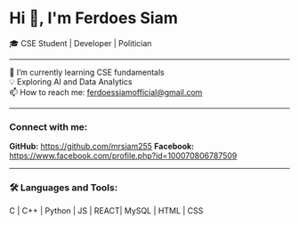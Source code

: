 # Hi 👋, I'm Ferdoes Siam  
🎓 CSE Student | Developer | Politician 

---

🌱 I’m currently learning CSE fundamentals  
💡 Exploring AI and Data Analytics  
📫 How to reach me: ferdoessiamofficial@gmail.com 

---

### Connect with me:
**GitHub:**   https://github.com/mrsiam255
**Facebook:** https://www.facebook.com/profile.php?id=100070806787509

---

### 🛠️ Languages and Tools:
C | C++ | Python | JS | REACT| MySQL | HTML | CSS
